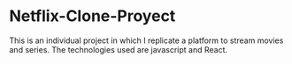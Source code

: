 # Netflix-Clone-Proyect

This is an individual project in which I replicate a platform to stream movies and series.
The technologies used are javascript and React.
